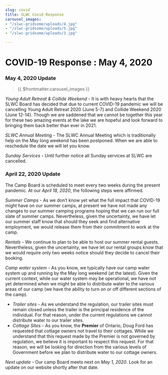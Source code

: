 ```yaml
---
slug: covid
title: SLWC Covid Response
carousel_images:
- "/slwc-gridsome/uploads/4.jpg"
- "/slwc-gridsome/uploads/5.jpg"
- "/slwc-gridsome/uploads/3.jpg"

---
```

# COVID-19 Response : May 4, 2020

### May 4, 2020 Update

> {{ $frontmatter.carousel_images }}

_Young Adult Retreat & Collide Weekend_ - It is with heavy hearts that the SLWC Board has decided that due to current COVID-19 pandemic we will be cancelling Young Adult Retreat 2020 (June 5-7) and Collide Weekend 2020 (June 12-14). Though we are saddened that we cannot be together this year for these two amazing events at the lake we are hopeful and look forward to bringing them back better than ever in 2021.

_SLWC Annual Meeting_ - The SLWC Annual Meeting which is traditionally help on the May long weekend has been postponed. When we are able to reschedule the date we will let you know.

_Sunday Services_ - Until further notice all Sunday services at SLWC are cancelled.

### April 22, 2020 Update

The Camp Board is scheduled to meet every two weeks during the present pandemic. At our _April 18, 2020_, the following steps were affirmed.

_Summer Camps_ - As we don’t know yet what the full impact that COVID-19 might have on our summer camps, at present we have not made any changes to our summer camping programs hoping that we can run our full slate of summer camps. Nevertheless, given the uncertainty, we have let our summer staff know that should they seek and find alternative employment, we would release them from their commitment to work at the camp.

_Rentals_ - We continue to plan to be able to host our summer rental guests. Nevertheless, given the uncertainty, we have let our rental groups know that we would require only two weeks notice should they decide to cancel their booking.

_Camp water system_ - As you know, we typically have our camp water system up and running by the May long weekend (at the latest). Given the current context, while our water system may be operational, we have not yet determined when we might be able to distribute water to the various areas of our camp (we have the ability to turn on or off different sections of the camp).

* _Trailer sites_ - As we understand the regulation, our trailer sites must remain closed unless the trailer is the principal residence of the individual. For that reason, under the current regulations we cannot distribute water to our trailer sites.
* _Cottage Sites_ - As you know, the **Premier** of Ontario, Doug Ford has requested that cottage owners not travel to their cottages. While we understand that this request made by the Premier is not governed by regulation, we believe it is important to respect this request. For that reason, we will be looking for direction from the various levels of Government before we plan to distribute water to our cottage owners.

_Next update_ - Our camp Board meets next on _May 1, 2020_. Look for an update on our website shortly after that date.